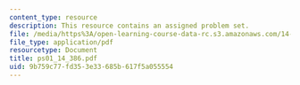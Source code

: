```yaml
---
content_type: resource
description: This resource contains an assigned problem set.
file: /media/https%3A/open-learning-course-data-rc.s3.amazonaws.com/14-386-new-econometric-methods-spring-2007/9b759c77fd353e33685b617f5a055554_ps01_14_386.pdf
file_type: application/pdf
resourcetype: Document
title: ps01_14_386.pdf
uid: 9b759c77-fd35-3e33-685b-617f5a055554
---
```

